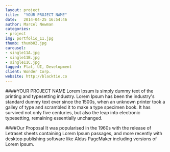 ```yaml
---
layout: project
title:  "YOUR PROJECT NAME"
date:   2014-04-25 16:54:46
author: Marcel Newman
categories:
- project
img: portfolio_11.jpg
thumb: thumb02.jpg
carousel:
- single11A.jpg
- single11B.jpg
- single11C.jpg
tagged: Flat, UI, Development
client: Wonder Corp.
website: http://blacktie.co
---
```

####YOUR PROJECT NAME
Lorem Ipsum is simply dummy text of the printing and typesetting industry. Lorem Ipsum has been the industry's standard dummy text ever since the 1500s, when an unknown printer took a galley of type and scrambled it to make a type specimen book. It has survived not only five centuries, but also the leap into electronic typesetting, remaining essentially unchanged.

####Our Proposal
It was popularised in the 1960s with the release of Letraset sheets containing Lorem Ipsum passages, and more recently with desktop publishing software like Aldus PageMaker including versions of Lorem Ipsum.
